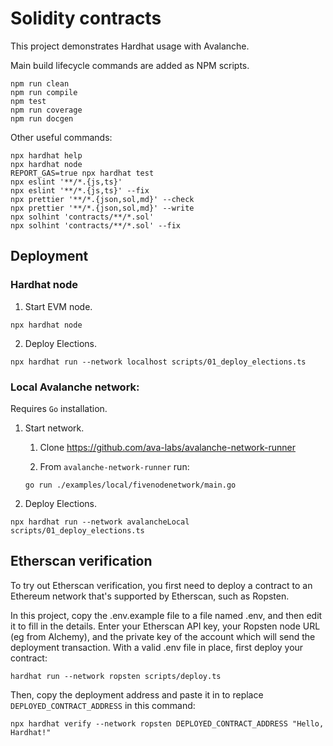 # Solidity contracts

This project demonstrates Hardhat usage with Avalanche.

Main build lifecycle commands are added as NPM scripts.
```shell
npm run clean
npm run compile
npm test
npm run coverage
npm run docgen
```

Other useful commands:
```shell
npx hardhat help
npx hardhat node
REPORT_GAS=true npx hardhat test
npx eslint '**/*.{js,ts}'
npx eslint '**/*.{js,ts}' --fix
npx prettier '**/*.{json,sol,md}' --check
npx prettier '**/*.{json,sol,md}' --write
npx solhint 'contracts/**/*.sol'
npx solhint 'contracts/**/*.sol' --fix
```

## Deployment

### Hardhat node

1. Start EVM node.
```shell
npx hardhat node
```

2. Deploy Elections.
```shell
npx hardhat run --network localhost scripts/01_deploy_elections.ts
```

### Local Avalanche network:

Requires `Go` installation.

1. Start network.
    1. Clone https://github.com/ava-labs/avalanche-network-runner

    2. From `avalanche-network-runner` run:
    ```shell
    go run ./examples/local/fivenodenetwork/main.go
    ```

2. Deploy Elections.
```shell
npx hardhat run --network avalancheLocal scripts/01_deploy_elections.ts
```

## Etherscan verification

To try out Etherscan verification, you first need to deploy a contract to an Ethereum network that's supported by Etherscan, such as Ropsten.

In this project, copy the .env.example file to a file named .env, and then edit it to fill in the details. Enter your Etherscan API key, your Ropsten node URL (eg from Alchemy), and the private key of the account which will send the deployment transaction. With a valid .env file in place, first deploy your contract:

```shell
hardhat run --network ropsten scripts/deploy.ts
```

Then, copy the deployment address and paste it in to replace `DEPLOYED_CONTRACT_ADDRESS` in this command:

```shell
npx hardhat verify --network ropsten DEPLOYED_CONTRACT_ADDRESS "Hello, Hardhat!"
```
